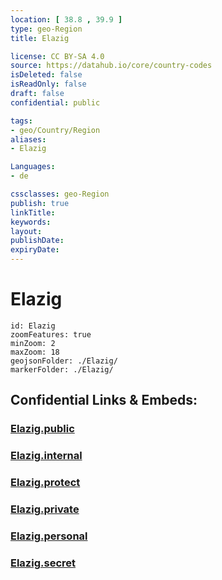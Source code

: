 ```yaml
---
location: [ 38.8 , 39.9 ] 
type: geo-Region
title: Elazig

license: CC BY-SA 4.0
source: https://datahub.io/core/country-codes
isDeleted: false
isReadOnly: false
draft: false
confidential: public

tags:
- geo/Country/Region
aliases:
- Elazig

Languages:
- de

cssclasses: geo-Region
publish: true
linkTitle: 
keywords: 
layout: 
publishDate: 
expiryDate: 
---
```


# Elazig

```leaflet
id: Elazig
zoomFeatures: true 
minZoom: 2 
maxZoom: 18
geojsonFolder: ./Elazig/
markerFolder: ./Elazig/
```


## Confidential Links & Embeds: 

### [Elazig.public](/_public/\Earth\Continent\Europe\Europe~East\Turkey\Provinces~TurkeyElazig.public.md) 

### [Elazig.internal](/_internal/\Earth\Continent\Europe\Europe~East\Turkey\Provinces~TurkeyElazig.internal.md) 

### [Elazig.protect](/_protect/\Earth\Continent\Europe\Europe~East\Turkey\Provinces~TurkeyElazig.protect.md) 

### [Elazig.private](/_private/\Earth\Continent\Europe\Europe~East\Turkey\Provinces~TurkeyElazig.private.md) 

### [Elazig.personal](/_personal/\Earth\Continent\Europe\Europe~East\Turkey\Provinces~TurkeyElazig.personal.md) 

### [Elazig.secret](/_secret/\Earth\Continent\Europe\Europe~East\Turkey\Provinces~TurkeyElazig.secret.md)

